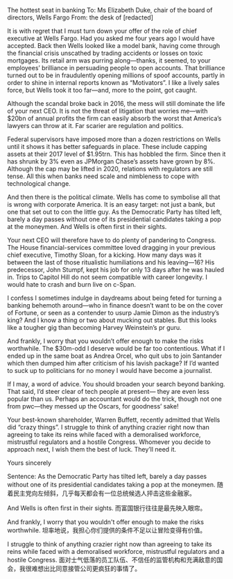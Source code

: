 The hottest seat in banking
To: Ms Elizabeth Duke, chair of the board of directors, Wells Fargo 
From: the desk of [redacted] 

It is with regret that I must turn down your offer of the role of chief executive at Wells Fargo. Had you asked me four years ago I would have accepted. Back then Wells looked like a model bank, having come through the financial crisis unscathed by trading accidents or losses on toxic mortgages. Its retail arm was purring along—thanks, it seemed, to your employees’ brilliance in persuading people to open accounts. That brilliance turned out to be in fraudulently opening millions of spoof accounts, partly in order to shine in internal reports known as “Motivators”. I like a lively sales force, but Wells took it too far—and, more to the point, got caught.

Although the scandal broke back in 2016, the mess will still dominate the life of your next CEO. It is not the threat of litigation that worries me—with $20bn of annual profits the firm can easily absorb the worst that America’s lawyers can throw at it. Far scarier are regulation and politics.

Federal supervisors have imposed more than a dozen restrictions on Wells until it shows it has better safeguards in place. These include capping assets at their 2017 level of $1.95trn. This has hobbled the firm. Since then it has shrunk by 3% even as JPMorgan Chase’s assets have grown by 8%. Although the cap may be lifted in 2020, relations with regulators are still tense. All this when banks need scale and nimbleness to cope with technological change.

And then there is the political climate. Wells has come to symbolise all that is wrong with corporate America. It is an easy target: not just a bank, but one that set out to con the little guy. As the Democratic Party has tilted left, barely a day passes without one of its presidential candidates taking a pop at the moneymen. And Wells is often first in their sights.

Your next CEO will therefore have to do plenty of pandering to Congress. The House financial-services committee loved dragging in your previous chief executive, Timothy Sloan, for a kicking. How many days was it between the last of those ritualistic humiliations and his leaving—16? His predecessor, John Stumpf, kept his job for only 13 days after he was hauled in. Trips to Capitol Hill do not seem compatible with career longevity. I would hate to crash and burn live on c-Span.

I confess I sometimes indulge in daydreams about being feted for turning a banking behemoth around—who in finance doesn’t want to be on the cover of Fortune, or seen as a contender to usurp Jamie Dimon as the industry’s king? And I know a thing or two about mucking out stables. But this looks like a tougher gig than becoming Harvey Weinstein’s pr guru.

And frankly, I worry that you wouldn’t offer enough to make the risks worthwhile. The $30m-odd I deserve would be far too contentious. What if I ended up in the same boat as Andrea Orcel, who quit ubs to join Santander which then dumped him after criticism of his lavish package? If I’d wanted to suck up to politicians for no money I would have become a journalist.

If I may, a word of advice. You should broaden your search beyond banking. That said, I’d steer clear of tech people at present— they are even less popular than us. Perhaps an accountant would do the trick, though not one from pwc—they messed up the Oscars, for goodness’ sake!

Your best-known shareholder, Warren Buffett, recently admitted that Wells did “crazy things”. I struggle to think of anything crazier right now than agreeing to take its reins while faced with a demoralised workforce, mistrustful regulators and a hostile Congress. Whomever you decide to approach next, I wish them the best of luck. They’ll need it.

Yours sincerely

Sentence:
As the Democratic Party has tilted left, barely a day passes without one of its presidential candidates taking a pop at the moneymen.
随着民主党向左倾斜，几乎每天都会有一位总统候选人抨击这些金融家。

And Wells is often first in their sights.
而富国银行往往是最先映入眼帘。

And frankly, I worry that you wouldn't offer enough to make the risks worthwhile.
坦率地说，我担心你们提供的条件不足以让冒险变得有价值。

I struggle to think of anything crazier right now than agreeing to take its reins while faced with a demoralised workforce, mistrustful regulators and a hostile Congress.
面对士气低落的员工队伍、不信任的监管机构和充满敌意的国会，我很难想出比同意接管公司更疯狂的事情了。